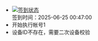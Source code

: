 - [![签到状态](https://github.com/womade/Cloud189-Actions/actions/workflows/main.yml/badge.svg?branch=main)](https://github.com/womade/Cloud189-Actions/actions/workflows/main.yml) <br> 签到时间：2025-06-25 00:47:00
- 开始执行帐号1
- 设备ID不存在，需要二次设备校验
